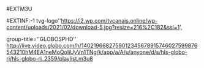 #EXTM3U

#EXTINF:-1 tvg-logo''https://i2.wp.com/tvcanais.online/wp-content/uploads/2021/02/download-5.jpg?resize=216%2C182&ssl=1',

group-title=''GLOBOSPHD''
http://live.video.globo.com/h/1402196682759012345678915746027599876543210hM4EA1neMoQoIiUyVn1TNg/k/app/a/A/u/anyone/d/s/hls-globo-rj/hls-globo-rj_2359/playlist.m3u8

